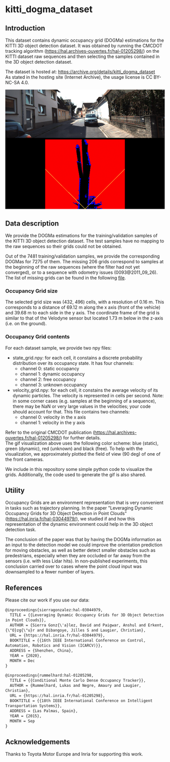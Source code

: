 # kitti_dogma_dataset

## Introduction
This dataset contains dynamic occupancy grid (DOGMa) estimations for the KITTI 3D object detection dataset. It was obtained by running the CMCDOT tracking algorithm (https://hal.archives-ouvertes.fr/hal-01205298/) on the KITTI dataset raw sequences and then selecting the samples contained in the 3D object detection dataset.

The dataset is hosted at: https://archive.org/details/kitti_dogma_dataset  
As stated in the hosting site (Internet Archive), the usage license is CC BY-NC-SA 4.0.

<img src="/multimedia/state_grids.gif"/>

## Data description
We provide the DOGMa estimations for the training/validation samples of the KITTI 3D object detection dataset. The test samples have no mapping to the raw sequences so their grids could not be obtained.

Out of the 7481 training/validation samples, we provide the corresponding DOGMas for 7275 of them. The missing 206 grids correspond to samples at the beginning of the raw sequences (where the filter had not yet converged), or to a sequence with odometry issues (0093@2011_09_26). The list of missing grids can be found in the following [file](grids_not_found_summary.log).

### Occupancy Grid size
The selected grid size was (432, 496) cells, with a resolution of 0.16 m. This corresponds to a distance of 69.12 m along the x axis (front of the vehicle) and 39.68 m to each side in the y axis. The coordinate frame of the grid is similar to that of the Velodyne sensor but located 1.73 m below in the z-axis (i.e. on the ground).

### Occupancy Grid contents
For each dataset sample, we provide two npy files:
- state_grid.npy: for each cell, it constains a discrete probability distribution over its occupancy state. It has four channels:
  - channel 0: static occupancy
  - channel 1: dynamic occupancy
  - channel 2: free occupancy
  - channel 3: unknown occupancy  
- velocity_grid.npy: for each cell, it constains the average velocity of its dynamic particles. The velocity is represented in cells per second. Note: in some corner cases (e.g. samples at the beginning of a sequence), there may be NaN or very large values in the velocities; your code should account for that. This file contains two channels:  
  - channel 0: velocity in the x axis
  - channel 1: velocity in the y axis  
  
Refer to the original CMCDOT publication (https://hal.archives-ouvertes.fr/hal-01205298/) for further details.  
The gif visualization above uses the following color scheme: blue (static), green (dynamic), red (unknown) and black (free). To help with the visualization, we approximately plotted the field of view (90 deg) of one of the front cameras.

We include in this repository some simple python code to visualize the grids. Additionally, the code used to generate the gif is also shared. 

## Utility
Occupancy Grids are an environment representation that is very convenient in tasks such as trajectory planning. In the paper "Leveraging Dynamic Occupancy Grids for 3D Object Detection in Point Clouds" (https://hal.inria.fr/hal-03044979/), we studied if and how this representation of the dynamic environment could help in the 3D object detection task.  

The conclusion of the paper was that by having the DOGMa information as an input to the detection model we could improve the orientation prediction for moving obstacles, as well as better detect smaller obstacles such as predestrians, especially when they are occluded or far away from the sensors (i.e. with less Lidar hits). In non-published experiments, this conclusion carried over to cases where the point cloud input was downsampled to a fewer number of layers.

## References
Please cite our work if you use our data:

```
@inproceedings{sierragonzalez:hal-03044979,
  TITLE = {{Leveraging Dynamic Occupancy Grids for 3D Object Detection in Point Clouds}},
  AUTHOR = {Sierra Gonz{\'a}lez, David and Paigwar, Anshul and Erkent, {\"O}zg{\"u}r and Dibangoye, Jilles S and Laugier, Christian},
  URL = {https://hal.inria.fr/hal-03044979},
  BOOKTITLE = {{16th IEEE International Conference on Control, Automation, Robotics and Vision (ICARCV)}},
  ADDRESS = {Shenzhen, China},
  YEAR = {2020},
  MONTH = Dec
}
```

```
@inproceedings{rummelhard:hal-01205298,
  TITLE = {{Conditional Monte Carlo Dense Occupancy Tracker}},
  AUTHOR = {Rummelhard, Lukas and Negre, Amaury and Laugier, Christian},
  URL = {https://hal.inria.fr/hal-01205298},
  BOOKTITLE = {{18th IEEE International Conference on Intelligent Transportation Systems}},
  ADDRESS = {Las Palmas, Spain},
  YEAR = {2015},
  MONTH = Sep
}
```

## Acknowledgements
Thanks to Toyota Motor Europe and Inria for supporting this work.
